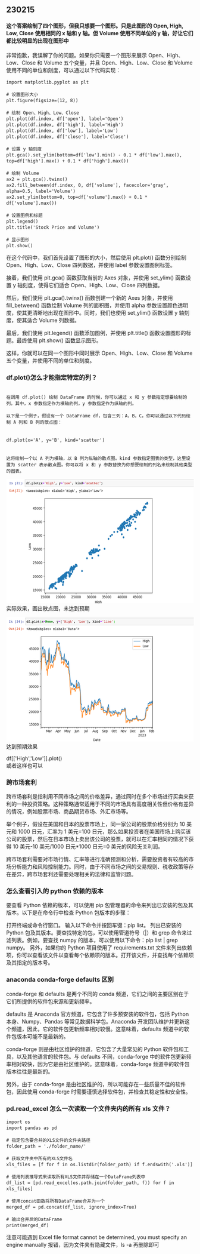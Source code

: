 ## 230215

#### 这个答案绘制了四个图形，但我只想要一个图形。只是此图形的 Open, High, Low, Close 使用相同的 x 轴和 y 轴。但 Volume 使用不同单位的 y 轴，好让它们都比较明显的出现在图形中

非常抱歉，我误解了你的问题。如果你只需要一个图形来展示 Open、High、Low、Close 和 Volume 五个变量，并且 Open、High、Low、Close 和 Volume 使用不同的单位和刻度，可以通过以下代码实现：

```
import matplotlib.pyplot as plt

# 设置图形大小
plt.figure(figsize=(12, 8))

# 绘制 Open、High、Low、Close
plt.plot(df.index, df['open'], label='Open')
plt.plot(df.index, df['high'], label='High')
plt.plot(df.index, df['low'], label='Low')
plt.plot(df.index, df['close'], label='Close')

# 设置 y 轴刻度
plt.gca().set_ylim(bottom=df['low'].min() - 0.1 * df['low'].max(), top=df['high'].max() + 0.1 * df['high'].max())

# 绘制 Volume
ax2 = plt.gca().twinx()
ax2.fill_between(df.index, 0, df['volume'], facecolor='gray', alpha=0.5, label='Volume')
ax2.set_ylim(bottom=0, top=df['volume'].max() + 0.1 * df['volume'].max())

# 设置图例和标题
plt.legend()
plt.title('Stock Price and Volume')

# 显示图形
plt.show()

```

在这个代码中，我们首先设置了图形的大小，然后使用 plt.plot() 函数分别绘制 Open、High、Low、Close 四列数据，并使用 label 参数设置图例标签。

接着，我们使用 plt.gca() 函数获取当前的 Axes 对象，并使用 set_ylim() 函数设置 y 轴刻度，使得它们适合 Open、High、Low、Close 四列数据。

然后，我们使用 plt.gca().twinx() 函数创建一个新的 Axes 对象，并使用 fill_between() 函数绘制 Volume 列的面积图，并使用 alpha 参数设置颜色透明度，使其更清晰地出现在图形中。同时，我们也使用 set_ylim() 函数设置 y 轴刻度，使其适合 Volume 列数据。

最后，我们使用 plt.legend() 函数添加图例，并使用 plt.title() 函数设置图形的标题。最终使用 plt.show() 函数显示图形。

这样，你就可以在同一个图形中同时展示 Open、High、Low、Close 和 Volume 五个变量，并使用不同的单位和刻度。

### df.plot()怎么才能指定特定的列？

```

在调用 df.plot() 绘制 DataFrame 的时候，你可以通过 x 和 y 参数指定想要绘制的列。其中，x 参数指定作为横轴的列，y 参数指定作为纵轴的列。

以下是一个例子，假设有一个 DataFrame df，包含三列：A，B，C。你可以通过以下代码绘制 A 列和 B 列的散点图：


df.plot(x='A', y='B', kind='scatter')


这将绘制一个以 A 列为横轴，以 B 列为纵轴的散点图。kind 参数指定图表的类型，这里设置为 scatter 表示散点图。你可以将 x 和 y 参数替换为你想要绘制的列名来绘制其他类型的图表。
```

<img src='./img/2023-02-17-14-22-55.png' height=333px></img>  
实际效果，画出散点图，未达到预期

<img src='./img/2023-02-17-14-27-19.png' height=333px></img>  
达到预期效果

df[['High','Low']].plot()  
或者这样也可以

### 跨市场套利

跨市场套利是指利用不同市场之间的价格差异，通过同时在多个市场进行买卖来获利的一种投资策略。这种策略通常适用于不同的市场具有高度相关性但价格有差异的情况，例如股票市场、商品期货市场、外汇市场等。

举个例子，假设在美国和日本的股票市场上，同一家公司的股票价格分别为 10 美元和 1000 日元，汇率为 1 美元=100 日元，那么如果投资者在美国市场上购买该公司的股票，然后在日本市场上卖出该公司的股票，就可以在汇率相同的情况下获得 10 美元-10 美元/1000 日元\*1000 日元=0 美元的风险无关利润。

跨市场套利需要对市场行情、汇率等进行准确预测和分析，需要投资者有较高的市场分析能力和风险控制能力。同时，由于不同市场之间的交易规则、税收政策等存在差异，跨市场套利还需要处理相关的法律和监管问题。

### 怎么查看引入的 python 依赖的版本

要查看 Python 依赖的版本，可以使用 pip 包管理器的命令来列出已安装的包及其版本。以下是在命令行中检查 Python 包版本的步骤：

打开终端或命令行窗口。
输入以下命令并按回车键：pip list。
列出已安装的 Python 包及其版本。要查找特定的包，可以使用管道符号（|）和 grep 命令来过滤列表。例如，要查找 numpy 的版本，可以使用以下命令：pip list | grep numpy。
另外，如果你的 Python 项目使用了 requirements.txt 文件来列出依赖项，你可以查看该文件以查看每个依赖项的版本。打开该文件，并查找每个依赖项及其指定的版本号。

### anaconda conda-forge defaults 区别

conda-forge 和 defaults 是两个不同的 conda 频道，它们之间的主要区别在于它们所提供的软件包来源和更新频率。

defaults 是 Anaconda 官方频道，它包含了许多预安装的软件包，包括 Python 本身、Numpy、Pandas 等常见数据科学包。Anaconda 开发团队维护并更新这个频道，因此，它的软件包更新频率相对较慢。这意味着，defaults 频道中的软件包版本可能不是最新的。

conda-forge 则是由社区维护的频道，它包含了大量常见的 Python 软件包和工具，以及其他语言的软件包。与 defaults 不同，conda-forge 中的软件包更新频率相对较快，因为它是由社区维护的。这意味着，conda-forge 频道中的软件包版本往往是最新的。

另外，由于 conda-forge 是由社区维护的，所以可能存在一些质量不佳的软件包，因此使用 conda-forge 时需要谨慎选择软件包，并检查其稳定性和安全性。

### pd.read_excel 怎么一次读取一个文件夹内的所有 xls 文件？

```
import os
import pandas as pd

# 指定包含要合并的XLS文件的文件夹路径
folder_path = './folder_name/'

# 获取文件夹中所有的XLS文件名
xls_files = [f for f in os.listdir(folder_path) if f.endswith('.xls')]

# 使用列表推导式来读取所有XLS文件并存储在一个DataFrame列表中
df_list = [pd.read_excel(os.path.join(folder_path, f)) for f in xls_files]

# 使用concat函数将所有DataFrame合并为一个
merged_df = pd.concat(df_list, ignore_index=True)

# 输出合并后的DataFrame
print(merged_df)

```

注意可能遇到 Excel file format cannot be determined, you must specify an engine manually 报错，因为文件夹有隐藏文件，ls -a 再删除即可
